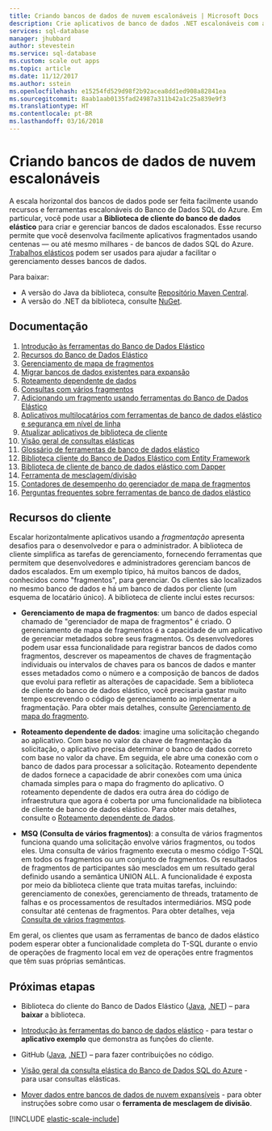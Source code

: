 ```yaml
---
title: Criando bancos de dados de nuvem escalonáveis | Microsoft Docs
description: Crie aplicativos de banco de dados .NET escalonáveis com a biblioteca de cliente do banco de dados elástico
services: sql-database
manager: jhubbard
author: stevestein
ms.service: sql-database
ms.custom: scale out apps
ms.topic: article
ms.date: 11/12/2017
ms.author: sstein
ms.openlocfilehash: e15254fd529d98f2b92acea8dd1ed908a82841ea
ms.sourcegitcommit: 8aab1aab0135fad24987a311b42a1c25a839e9f3
ms.translationtype: HT
ms.contentlocale: pt-BR
ms.lasthandoff: 03/16/2018
---
```

# <a name="building-scalable-cloud-databases"></a>Criando bancos de dados de nuvem escalonáveis
A escala horizontal dos bancos de dados pode ser feita facilmente usando recursos e ferramentas escalonáveis do Banco de Dados SQL do Azure. Em particular, você pode usar a **Biblioteca de cliente do banco de dados elástico** para criar e gerenciar bancos de dados escalonados. Esse recurso permite que você desenvolva facilmente aplicativos fragmentados usando centenas — ou até mesmo milhares - de bancos de dados SQL do Azure. [Trabalhos elásticos](sql-database-elastic-jobs-powershell.md) podem ser usados para ajudar a facilitar o gerenciamento desses bancos de dados.

Para baixar:
* A versão do Java da biblioteca, consulte [Repositório Maven Central](https://search.maven.org/#search%7Cga%7C1%7Celastic-db-tools).
* A versão do .NET da biblioteca, consulte [NuGet](https://www.nuget.org/packages/Microsoft.Azure.SqlDatabase.ElasticScale.Client/).

## <a name="documentation"></a>Documentação
1. [Introdução às ferramentas do Banco de Dados Elástico](sql-database-elastic-scale-get-started.md)
2. [Recursos do Banco de Dados Elástico](sql-database-elastic-scale-introduction.md)
3. [Gerenciamento de mapa de fragmentos](sql-database-elastic-scale-shard-map-management.md)
4. [Migrar bancos de dados existentes para expansão](sql-database-elastic-convert-to-use-elastic-tools.md)
5. [Roteamento dependente de dados](sql-database-elastic-scale-data-dependent-routing.md)
6. [Consultas com vários fragmentos](sql-database-elastic-scale-multishard-querying.md)
7. [Adicionando um fragmento usando ferramentas do Banco de Dados Elástico](sql-database-elastic-scale-add-a-shard.md)
8. [Aplicativos multilocatários com ferramentas de banco de dados elástico e segurança em nível de linha](sql-database-elastic-tools-multi-tenant-row-level-security.md)
9. [Atualizar aplicativos de biblioteca de cliente](sql-database-elastic-scale-upgrade-client-library.md) 
10. [Visão geral de consultas elásticas](sql-database-elastic-query-overview.md)
11. [Glossário de ferramentas de banco de dados elástico](sql-database-elastic-scale-glossary.md)
12. [Biblioteca cliente do Banco de Dados Elástico com Entity Framework](sql-database-elastic-scale-use-entity-framework-applications-visual-studio.md)
13. [Biblioteca de cliente de banco de dados elástico com Dapper](sql-database-elastic-scale-working-with-dapper.md)
14. [Ferramenta de mesclagem/divisão](sql-database-elastic-scale-overview-split-and-merge.md)
15. [Contadores de desempenho do gerenciador de mapa de fragmentos](sql-database-elastic-database-client-library.md) 
16. [Perguntas frequentes sobre ferramentas de banco de dados elástico](sql-database-elastic-scale-faq.md)

## <a name="client-capabilities"></a>Recursos do cliente
Escalar horizontalmente aplicativos usando a *fragmentação* apresenta desafios para o desenvolvedor e para o administrador. A biblioteca de cliente simplifica as tarefas de gerenciamento, fornecendo ferramentas que permitem que desenvolvedores e administradores gerenciam bancos de dados escalados. Em um exemplo típico, há muitos bancos de dados, conhecidos como "fragmentos", para gerenciar. Os clientes são localizados no mesmo banco de dados e há um banco de dados por cliente (um esquema de locatário único). A biblioteca de cliente inclui estes recursos:

- **Gerenciamento de mapa de fragmentos**: um banco de dados especial chamado de "gerenciador de mapa de fragmentos" é criado. O gerenciamento de mapa de fragmentos é a capacidade de um aplicativo de gerenciar metadados sobre seus fragmentos. Os desenvolvedores podem usar essa funcionalidade para registrar bancos de dados como fragmentos, descrever os mapeamentos de chaves de fragmentação individuais ou intervalos de chaves para os bancos de dados e manter esses metadados como o número e a composição de bancos de dados que evolui para refletir as alterações de capacidade. Sem a biblioteca de cliente do banco de dados elástico, você precisaria gastar muito tempo escrevendo o código de gerenciamento ao implementar a fragmentação. Para obter mais detalhes, consulte [Gerenciamento de mapa do fragmento](sql-database-elastic-scale-shard-map-management.md).

- **Roteamento dependente de dados**: imagine uma solicitação chegando ao aplicativo. Com base no valor da chave de fragmentação da solicitação, o aplicativo precisa determinar o banco de dados correto com base no valor da chave. Em seguida, ele abre uma conexão com o banco de dados para processar a solicitação. Roteamento dependente de dados fornece a capacidade de abrir conexões com uma única chamada simples para o mapa do fragmento do aplicativo. O roteamento dependente de dados era outra área do código de infraestrutura que agora é coberta por uma funcionalidade na biblioteca de cliente de banco de dados elástico. Para obter mais detalhes, consulte o [Roteamento dependente de dados](sql-database-elastic-scale-data-dependent-routing.md).
- **MSQ (Consulta de vários fragmentos)**: a consulta de vários fragmentos funciona quando uma solicitação envolve vários fragmentos, ou todos eles. Uma consulta de vários fragmento executa o mesmo código T-SQL em todos os fragmentos ou um conjunto de fragmentos. Os resultados de fragmentos de participantes são mesclados em um resultado geral definido usando a semântica UNION ALL. A funcionalidade é exposta por meio da biblioteca cliente que trata muitas tarefas, incluindo: gerenciamento de conexões, gerenciamento de threads, tratamento de falhas e os processamentos de resultados intermediários. MSQ pode consultar até centenas de fragmentos. Para obter detalhes, veja [Consulta de vários fragmentos](sql-database-elastic-scale-multishard-querying.md).

Em geral, os clientes que usam as ferramentas de banco de dados elástico podem esperar obter a funcionalidade completa do T-SQL durante o envio de operações de fragmento local em vez de operações entre fragmentos que têm suas próprias semânticas.



## <a name="next-steps"></a>Próximas etapas

- Biblioteca do cliente do Banco de Dados Elástico ([Java](https://search.maven.org/#search%7Cga%7C1%7Ca%3A%22azure-elasticdb-tools%22), [.NET](http://www.nuget.org/packages/Microsoft.Azure.SqlDatabase.ElasticScale.Client/)) – para **baixar** a biblioteca.

- [Introdução às ferramentas do banco de dados elástico](sql-database-elastic-scale-get-started.md) - para testar o **aplicativo exemplo** que demonstra as funções do cliente.

- GitHub ([Java](https://github.com/Microsoft/elastic-db-tools-for-java/blob/master/README.md), [.NET](https://github.com/Azure/elastic-db-tools)) – para fazer contribuições no código.
- [Visão geral da consulta elástica do Banco de Dados SQL do Azure](sql-database-elastic-query-overview.md) - para usar consultas elásticas.

- [Mover dados entre bancos de dados de nuvem expansíveis](sql-database-elastic-scale-overview-split-and-merge.md) - para obter instruções sobre como usar o **ferramenta de mesclagem de divisão**.



<!-- Additional resources H2 -->

[!INCLUDE [elastic-scale-include](../../includes/elastic-scale-include.md)]


<!--Anchors-->
<!--Image references-->

[1]: ./media/sql-database-elastic-database-client-library/glossary.png

